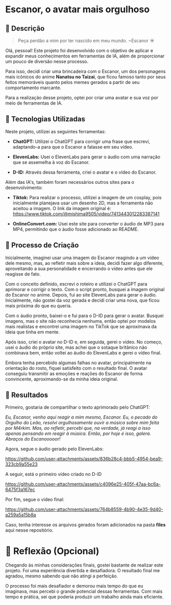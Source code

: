 # Escanor, o avatar mais orgulhoso

## 📒 Descrição

> Peça perdão a mim por ter nascido em meu mundo. ~Escanor ☀️

Olá, pessoal! Este projeto foi desenvolvido com o objetivo de aplicar e expandir meus conhecimentos em ferramentas de IA, além de proporcionar um pouco de diversão nesse processo.

Para isso, decidi criar uma brincadeira com o Escanor, um dos personagens mais icônicos do anime **Nanatsu no Taizai**, que ficou famoso tanto por seus feitos memoráveis quanto pelos memes gerados a partir de seu comportamento marcante.


Para a realização desse projeto, optei por criar uma avatar e sua voz por meio de ferramentas de IA.


## 🤖 Tecnologias Utilizadas

Neste projeto, utilizei as seguintes ferramentas:

* **ChatGPT:**
	Utilizei o ChatGPT para corrigir uma frase que escrevi, adaptando-a para que o Escanor a falasse em seu vídeo.

* **ElevenLabs:**
	Usei o ElevenLabs para gerar o áudio com uma narração que se assemelha à voz do Escanor.

* **D-ID:**
	Através dessa ferramenta, criei o avatar e o vídeo do Escanor.

Além das IA's, também foram necessários outros sites para o desenvolvimento:

* **Tiktok:**
	Para realizar o processo, utilizei a imagem de um cosplay, pois inicialmente planejava usar um desenho 2D, mas a ferramenta não aceitou a imagem. O link da imagem original é: https://www.tiktok.com/@mishima9505/video/7413443012283387141

* **OnlineConvert.com:**
  	Usei este site para converter o áudio de MP3 para MP4, permitindo que o áudio fosse adicionado ao README.

## 🧐 Processo de Criação

Inicialmente, imaginei usar uma imagem do Escanor reagindo a um vídeo dele mesmo, mas, ao refletir mais sobre a ideia, decidi fazer algo diferente, aproveitando a sua personalidade e encerrando o vídeo antes que ele reagisse de fato.

Com o conceito definido, escrevi o roteiro e utilizei o ChatGPT para aprimorar e corrigir o texto. Com o script pronto, busquei a imagem original do Escanor no anime. Depois, fui ao site ElevenLabs para gerar o áudio. Inicialmente, não gostei da voz gerada e decidi criar uma nova, que ficou mais próxima do que eu queria.

Com o áudio pronto, baixei-o e fui para o D-ID para gerar o avatar. Busquei imagens, mas o site não reconhecia nenhuma, então optei por modelos mais realistas e encontrei uma imagem no TikTok que se aproximava da ideia que tinha em mente.

Após isso, criei o avatar no D-ID e, em seguida, gerei o vídeo. No começo, usei o áudio do próprio site, mas achei que o sotaque britânico não combinava bem, então voltei ao áudio do ElevenLabs e gerei o vídeo final.

Embora tenha percebido algumas falhas no avatar, principalmente na orientação do rosto, fiquei satisfeito com o resultado final. O avatar conseguiu transmitir as emoções e reações do Escanor de forma convincente, aproximando-se da minha ideia original.

## 🚀 Resultados
Primeiro, gostaria de compartilhar o texto aprimorado pelo ChatGPT:

*Eu, Escanor, venho aqui reagir a mim mesmo, Escanor.
Eu, o pecado do Orgulho do Leão, resolvi orgulhosamente ouvir a música sobre mim feita por M4rkim. Mas, ao refletir, percebi que, na verdade, já reagi a isso apenas pensando em reagir à música.
Então, por hoje é isso, galera. Abraços do Escanooooor!*

Agora, segue o áudio gerado pelo ElevenLabs:

https://github.com/user-attachments/assets/836b28c4-bbb5-4954-bea9-323cb9a55e23


A seguir, está o primeiro vídeo criado no D-ID

https://github.com/user-attachments/assets/c4096e25-405f-47aa-bc6a-6475f3a167ec

Por fim, segue o vídeo final:

https://github.com/user-attachments/assets/764b8559-4b90-4e35-9d40-a259a5a15b8a

Caso, tenha interesse os arquivos gerados foram adicionados na pasta **files** aqui nesse repositório.

# 💭 Reflexão (Opcional)

Chegando às minhas considerações finais, gostei bastante de realizar este projeto. Foi uma experiência divertida e desafiadora. O resultado final me agradou, mesmo sabendo que não atingi a perfeição. 

O processo foi mais desafiador e demorou mais tempo do que eu imaginava, mas percebi o grande potencial dessas ferramentas. Com mais tempo e prática, sei que poderia produzir um trabalho ainda mais eficiente.


